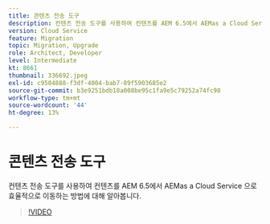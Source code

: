 ```yaml
---
title: 콘텐츠 전송 도구
description: 컨텐츠 전송 도구를 사용하여 컨텐츠를 AEM 6.5에서 AEMas a Cloud Service 으로 효율적으로 이동하는 방법에 대해 알아봅니다.
version: Cloud Service
feature: Migration
topic: Migration, Upgrade
role: Architect, Developer
level: Intermediate
kt: 8661
thumbnail: 336692.jpeg
exl-id: c9504888-f3df-4004-bab7-89f5903685e2
source-git-commit: b3e9251bdb18a008be95c1fa9e5c79252a74fc98
workflow-type: tm+mt
source-wordcount: '44'
ht-degree: 13%

---
```


# 콘텐츠 전송 도구

컨텐츠 전송 도구를 사용하여 컨텐츠를 AEM 6.5에서 AEMas a Cloud Service 으로 효율적으로 이동하는 방법에 대해 알아봅니다.

>[!VIDEO](https://video.tv.adobe.com/v/336692?quality=12&learn=on)

